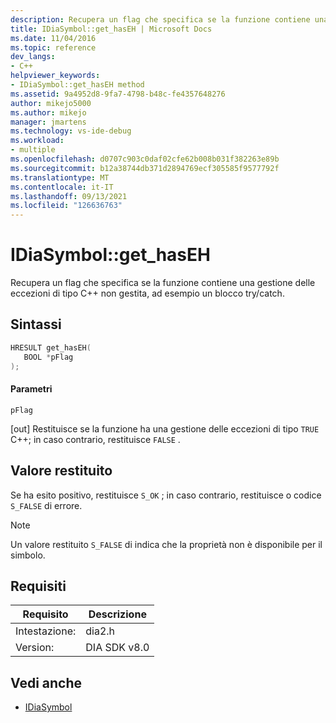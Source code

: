 ```yaml
---
description: Recupera un flag che specifica se la funzione contiene una gestione delle eccezioni di tipo C++ non gestita, ad esempio un blocco try/catch.
title: IDiaSymbol::get_hasEH | Microsoft Docs
ms.date: 11/04/2016
ms.topic: reference
dev_langs:
- C++
helpviewer_keywords:
- IDiaSymbol::get_hasEH method
ms.assetid: 9a4952d8-9fa7-4798-b48c-fe4357648276
author: mikejo5000
ms.author: mikejo
manager: jmartens
ms.technology: vs-ide-debug
ms.workload:
- multiple
ms.openlocfilehash: d0707c903c0daf02cfe62b008b031f382263e89b
ms.sourcegitcommit: b12a38744db371d2894769ecf305585f9577792f
ms.translationtype: MT
ms.contentlocale: it-IT
ms.lasthandoff: 09/13/2021
ms.locfileid: "126636763"
---
```

# <a name="idiasymbolget_haseh"></a>IDiaSymbol::get_hasEH
Recupera un flag che specifica se la funzione contiene una gestione delle eccezioni di tipo C++ non gestita, ad esempio un blocco try/catch.

## <a name="syntax"></a>Sintassi

```C++
HRESULT get_hasEH(
   BOOL *pFlag
);
```

#### <a name="parameters"></a>Parametri
 `pFlag`

[out] Restituisce se la funzione ha una gestione delle eccezioni di tipo `TRUE` C++; in caso contrario, restituisce `FALSE` .

## <a name="return-value"></a>Valore restituito
 Se ha esito positivo, restituisce `S_OK` ; in caso contrario, restituisce o codice `S_FALSE` di errore.

> [!NOTE]
> Un valore restituito `S_FALSE` di indica che la proprietà non è disponibile per il simbolo.

## <a name="requirements"></a>Requisiti

|Requisito|Descrizione|
|-----------------|-----------------|
|Intestazione:|dia2.h|
|Version:|DIA SDK v8.0|

## <a name="see-also"></a>Vedi anche
- [IDiaSymbol](../../debugger/debug-interface-access/idiasymbol.md)
